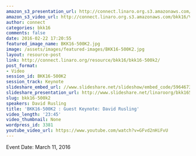 ```yaml
---
amazon_s3_presentation_url: http://connect.linaro.org.s3.amazonaws.com/bkk16/Presentations/Friday/BKK16-500K2.pdf
amazon_s3_video_url: http://connect.linaro.org.s3.amazonaws.com/bkk16/Videos/Friday/BKK16-500K2%20David%20Rusling%20keynote.mp4
author: connect
categories: bkk16
comments: false
date: 2016-02-22 17:20:55
featured_image_name: BKK16-500K2.jpg
image: /assets/images/featured-images/BKK16-500K2.jpg
layout: resource-post
link: http://connect.linaro.org/resource/bkk16/bkk16-500k2/
post_format:
- Video
session_id: BKK16-500K2
session_track: Keynote
slideshare_embed_url: //www.slideshare.net/slideshow/embed_code/59646731
slideshare_presentation_url: http://www.slideshare.net/linaroorg/bkk16500k2-cto-talk-the-end-to-end-story
slug: bkk16-500k2
speakers: David Rusling
title: 'BKK16-500K2 : Guest Keynote: David Rusling'
video_length: '23:45'
video_thumbnail: None
wordpress_id: 3381
youtube_video_url: https://www.youtube.com/watch?v=GFvd2nHiFvU
---
```


Event Date: March 11, 2016
